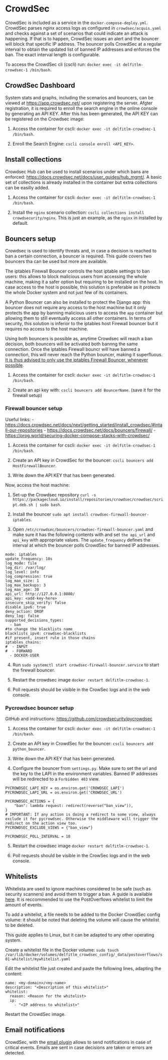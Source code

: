 # CrowdSec

CrowdSec is included as a service in the `docker-compose-deploy.yml`. CrowdSec parses nginx access logs as configured in `crowdsec/acquis.yaml` and checks against a set of scenarios that could indicate an attack is happening. If that is to happen, CrowdSec issues an alert and the bouncer will block that specific IP address. The bouncer polls CrowdSec at a regular interval to obtain the updated list of banned IP addresses and enforces the ban. The exact interval length is configurable.

To access the CrowdSec cli (cscli) run: `docker exec -it delfitlm-crowdsec-1 /bin/bash`.

## CrowdSec Dashboard

System stats and graphs, including the scenarios and bouncers, can be viewed at https://app.crowdsec.net/ upon registering the server.
Afgter registration, it is required to enroll the search engine in the online console by generating an API KEY. After this has been generated, the API KEY can be registered on the Crowdsec image:

1. Access the container for cscli: `docker exec -it delfitlm-crowdsec-1 /bin/bash`.

2. Enroll the Search Engine: `cscli console enroll <API_KEY>`. 

## Install collections 

Crowdsec Hub can be used to install scenarios under which bans are enforced: https://docs.crowdsec.net/docs/user_guides/hub_mgmt/.
A basic set of collections is already installed in the container but extra collections can be easilly added.

1. Access the container for cscli: `docker exec -it delfitlm-crowdsec-1 /bin/bash`.

2. Install the `nginx` scenario collection: `cscli collections install crowdsecurity/nginx`. This is just an example, as the `nginx` in installed by default.

## Bouncers setup

Crowdsec is used to identify threats and, in case a decision is reached to ban a certain connection, a bouncer is required. This guide covers two bouncers tha can be used but more are available.

The iptables Firewall Bouncer controls the host iptable settings to ban users: this allows to block malicious users from accessing the whole machine, making it a safer option but requiring  to be installed on the host. In case access to the host is possible, this solution is preferable as it protects the whole Docker system and not just few of its containers.

A Python Bouncer can also be installed to protect the Django app: this bouncer does not require any access to the host machine but it only protects the app by banning malicious users to access the `app` container but allowing them to still eventually access all other containers. In terms of security, this solution is inferior to the iptables host Firewall bouncer but it requires no access to the host machine.

Using both bouncers is possible as, anytime Crowdsec will reach a ban decision, both bouncers will be activated both bannng the same connection. Once the iptables Firewall bouncr will have banned a connection, this will never reach the Python bouncer, making it superfluous. <ins>It is thus advised to only use the iptables Firewall Bouncer, whenever possible</ins>.
1. Access the container for cscli: `docker exec -it delfitlm-crowdsec-1 /bin/bash`.

2. Create an api key with: `cscli bouncers add BouncerName`. (save it for the firewall setup)

### Firewall bouncer setup

Useful links:
    - https://docs.crowdsec.net/docs/next/getting_started/install_crowdsec/#intall-our-repositories
    - https://docs.crowdsec.net/docs/bouncers/firewall/
    - https://prog.world/securing-docker-compose-stacks-with-crowdsec/

1. Access the container for cscli: `docker exec -it delfitlm-crowdsec-1 /bin/bash`.
   
2. Create an API key in CrowdSec for the bouncer: `cscli bouncers add HostFirewallBouncer`.

3. Write down the API KEY that has been generated.

Now, access the host machine:

1. Set-up the Crowdsec repository `curl -s https://packagecloud.io/install/repositories/crowdsec/crowdsec/script.deb.sh | sudo bash`.

2. Install the bouncer `sudo apt install crowdsec-firewall-bouncer-iptables`.
 
3. Open `/etc/crowdsec/bouncers/crowdsec-firewall-bouncer.yaml` and make sure it has the following contents with and set `the api_url` and `api_key` with appropriate values. The `update_frequency` defines the interval at which the bouncer polls CrowdSec for banned IP addresses.

```
mode: iptables
update_frequency: 10s
log_mode: file
log_dir: /var/log/
log_level: info
log_compression: true
log_max_size: 1
log_max_backups: 3
log_max_age: 30
api_url: http://127.0.0.1:8080/
api_key: <add-key-here>
insecure_skip_verify: false
disable_ipv6: true
deny_action: DROP
deny_log: false
supported_decisions_types:
  - ban
#to change the blacklists name
blacklists_ipv4: crowdsec-blacklists
#if present, insert rule in those chains
iptables_chains:
#  - INPUT
#  - FORWARD
  - DOCKER-USER
```

4. Run `sudo systemctl start crowdsec-firewall-bouncer.service` to start the firewall bouncer. 

5. Restart the crowdsec image `docker restart delfitlm-crowdsec-1`.
 
6. Poll requests should be visible in the CrowSec logs and in the web console.


### Pycrowdsec bouncer setup

GitHub and instructions: https://github.com/crowdsecurity/pycrowdsec

1. Access the container for cscli: `docker exec -it delfitlm-crowdsec-1 /bin/bash`.
   
2. Create an API key in CrowdSec for the bouncer: `cscli bouncers add python_bouncer`.

3. Write down the API KEY that has been generated.

4. Configure the bouncer from `settings.py`. Make sure to set the url and the key to the LAPI in the environment variables. Banned IP addresses will be redirected to a `Forbidden 403` view.

```
PYCROWDSEC_LAPI_KEY = os.environ.get('CROWDSEC_LAPI')
PYCROWDSEC_LAPI_URL = os.environ.get('CROWDSEC_URL')

PYCROWDSEC_ACTIONS = {
    "ban": lambda request: redirect(reverse("ban_view")),
}
# IMPORTANT: If any action is doing a redirect to some view, always exclude it for pycrowdsec. Otherwise the middleware will trigger the redirect on the action view too.
PYCROWDSEC_EXCLUDE_VIEWS = {"ban_view"}

PYCROWDSEC_POLL_INTERVAL = 10
```

5. Restart the crowdsec image `docker restart delfitlm-crowdsec-1`.

6. Poll requests should be visible in the CrowSec logs and in the web console.

## Whitelists

Whitelista are used to ignore machines considered to be safe (such as security scanners) and avoid them to trigger a ban. A guide is available [here](https://docs.crowdsec.net/docs/whitelist/create/). It is reccommended to use the PostOverflows whitelist to limit the amount of events.

To add a whitelist, a file needs to be added to the Docker CrowdSec config volume: it should be noted that deleting the volume will cause the whitelist to be deleted.

This guide applies to Linux, but it can be adapted to any other operating system.

Create a whitelist file in the Docker volume:
```sudo touch /var/lib/docker/volumes/delfitlm_crowdsec_config/_data/postoverflows/s01-whitelist/mywhitelist.yaml ```

Edit the whitelist file just created and paste the following lines, adapting the content:
```
name: <my-domain>/<my-name>
description: "<Description of this whitelist>"
whitelist:
  reason: <Reason for the whitelist>
  ip:
    - "<IP address to whitelist>"
```
Restart the CrowdSec image.

## Email notifications

CrowdSec, with the [email plugin](https://docs.crowdsec.net/docs/notification_plugins/email/) allows to send notifications in case of critical events. Emails are sent in case decisions are taken or errors are detected.



